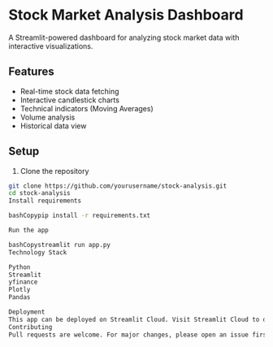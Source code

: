 # Stock Market Analysis Dashboard

A Streamlit-powered dashboard for analyzing stock market data with interactive visualizations.

## Features
- Real-time stock data fetching
- Interactive candlestick charts
- Technical indicators (Moving Averages)
- Volume analysis
- Historical data view

## Setup
1. Clone the repository
```bash
git clone https://github.com/yourusername/stock-analysis.git
cd stock-analysis
Install requirements

bashCopypip install -r requirements.txt

Run the app

bashCopystreamlit run app.py
Technology Stack

Python
Streamlit
yfinance
Plotly
Pandas

Deployment
This app can be deployed on Streamlit Cloud. Visit Streamlit Cloud to deploy.
Contributing
Pull requests are welcome. For major changes, please open an issue first.